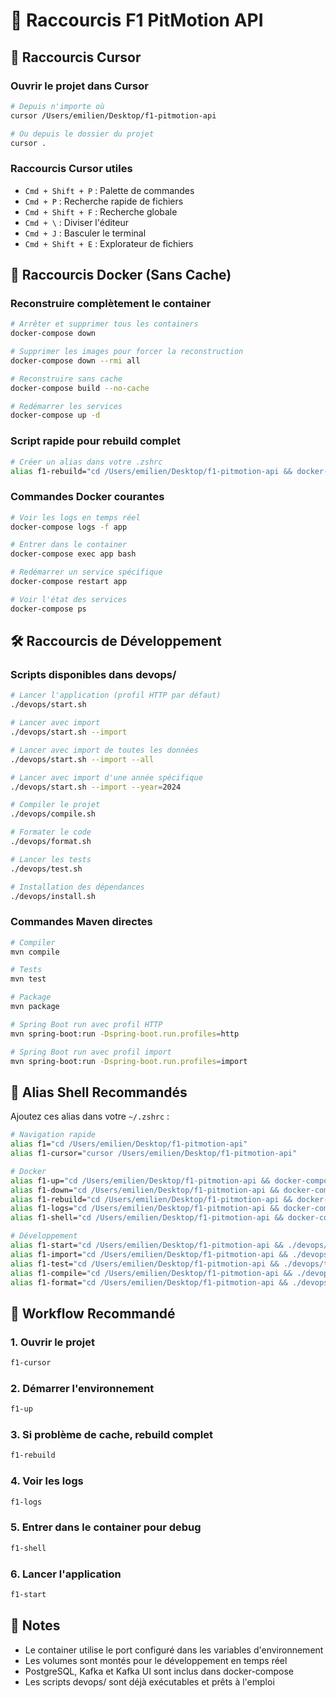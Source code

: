 # 🚀 Raccourcis F1 PitMotion API

## 📁 Raccourcis Cursor

### Ouvrir le projet dans Cursor
```bash
# Depuis n'importe où
cursor /Users/emilien/Desktop/f1-pitmotion-api

# Ou depuis le dossier du projet
cursor .
```

### Raccourcis Cursor utiles
- `Cmd + Shift + P` : Palette de commandes
- `Cmd + P` : Recherche rapide de fichiers
- `Cmd + Shift + F` : Recherche globale
- `Cmd + \` : Diviser l'éditeur
- `Cmd + J` : Basculer le terminal
- `Cmd + Shift + E` : Explorateur de fichiers

## 🐳 Raccourcis Docker (Sans Cache)

### Reconstruire complètement le container
```bash
# Arrêter et supprimer tous les containers
docker-compose down

# Supprimer les images pour forcer la reconstruction
docker-compose down --rmi all

# Reconstruire sans cache
docker-compose build --no-cache

# Redémarrer les services
docker-compose up -d
```

### Script rapide pour rebuild complet
```bash
# Créer un alias dans votre .zshrc
alias f1-rebuild="cd /Users/emilien/Desktop/f1-pitmotion-api && docker-compose down --rmi all && docker-compose build --no-cache && docker-compose up -d"
```

### Commandes Docker courantes
```bash
# Voir les logs en temps réel
docker-compose logs -f app

# Entrer dans le container
docker-compose exec app bash

# Redémarrer un service spécifique
docker-compose restart app

# Voir l'état des services
docker-compose ps
```

## 🛠️ Raccourcis de Développement

### Scripts disponibles dans devops/
```bash
# Lancer l'application (profil HTTP par défaut)
./devops/start.sh

# Lancer avec import
./devops/start.sh --import

# Lancer avec import de toutes les données
./devops/start.sh --import --all

# Lancer avec import d'une année spécifique
./devops/start.sh --import --year=2024

# Compiler le projet
./devops/compile.sh

# Formater le code
./devops/format.sh

# Lancer les tests
./devops/test.sh

# Installation des dépendances
./devops/install.sh
```

### Commandes Maven directes
```bash
# Compiler
mvn compile

# Tests
mvn test

# Package
mvn package

# Spring Boot run avec profil HTTP
mvn spring-boot:run -Dspring-boot.run.profiles=http

# Spring Boot run avec profil import
mvn spring-boot:run -Dspring-boot.run.profiles=import
```

## 🔧 Alias Shell Recommandés

Ajoutez ces alias dans votre `~/.zshrc` :

```bash
# Navigation rapide
alias f1="cd /Users/emilien/Desktop/f1-pitmotion-api"
alias f1-cursor="cursor /Users/emilien/Desktop/f1-pitmotion-api"

# Docker
alias f1-up="cd /Users/emilien/Desktop/f1-pitmotion-api && docker-compose up -d"
alias f1-down="cd /Users/emilien/Desktop/f1-pitmotion-api && docker-compose down"
alias f1-rebuild="cd /Users/emilien/Desktop/f1-pitmotion-api && docker-compose down --rmi all && docker-compose build --no-cache && docker-compose up -d"
alias f1-logs="cd /Users/emilien/Desktop/f1-pitmotion-api && docker-compose logs -f app"
alias f1-shell="cd /Users/emilien/Desktop/f1-pitmotion-api && docker-compose exec app bash"

# Développement
alias f1-start="cd /Users/emilien/Desktop/f1-pitmotion-api && ./devops/start.sh"
alias f1-import="cd /Users/emilien/Desktop/f1-pitmotion-api && ./devops/start.sh --import"
alias f1-test="cd /Users/emilien/Desktop/f1-pitmotion-api && ./devops/test.sh"
alias f1-compile="cd /Users/emilien/Desktop/f1-pitmotion-api && ./devops/compile.sh"
alias f1-format="cd /Users/emilien/Desktop/f1-pitmotion-api && ./devops/format.sh"
```

## 🚀 Workflow Recommandé

### 1. Ouvrir le projet
```bash
f1-cursor
```

### 2. Démarrer l'environnement
```bash
f1-up
```

### 3. Si problème de cache, rebuild complet
```bash
f1-rebuild
```

### 4. Voir les logs
```bash
f1-logs
```

### 5. Entrer dans le container pour debug
```bash
f1-shell
```

### 6. Lancer l'application
```bash
f1-start
```

## 📝 Notes

- Le container utilise le port configuré dans les variables d'environnement
- Les volumes sont montés pour le développement en temps réel
- PostgreSQL, Kafka et Kafka UI sont inclus dans docker-compose
- Les scripts devops/ sont déjà exécutables et prêts à l'emploi

